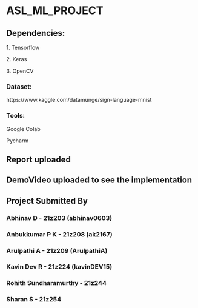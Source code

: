 # ASL_ML_PROJECT

<h2>Dependencies:</h2>
  <p>1. Tensorflow</p>
  <p>2. Keras</p>
  <p>3. OpenCV</p>

  <h3>Dataset:</h3>
<link>https://www.kaggle.com/datamunge/sign-language-mnist</link>

<h3>Tools:</h3>
  <p>Google Colab</p>
  <p>Pycharm</p>
  <h2>Report uploaded</h2>
  <h2>DemoVideo uploaded to see the implementation</h2>

  <h2>Project Submitted By</h2>
   <h3>Abhinav D               - 21z203 (abhinav0603)</h3>
   <h3>Anbukkumar P K          - 21z208 (ak2167)</h3>
   <h3>Arulpathi A             - 21z209 (ArulpathiA)</h3>
   <h3>Kavin Dev R              - 21z224 (kavinDEV15)</h3>
   <h3>Rohith Sundharamurthy   - 21z244</h3>
   <h3>Sharan S                - 21z254</h3>
  
  

